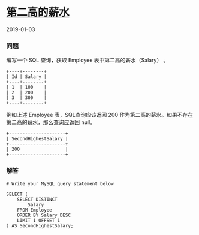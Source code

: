 # [第二高的薪水](https://leetcode-cn.com/problems/second-highest-salary)
2019-01-03
### 问题

编写一个 SQL 查询，获取 Employee 表中第二高的薪水（Salary） 。

```
+----+--------+
| Id | Salary |
+----+--------+
| 1  | 100    |
| 2  | 200    |
| 3  | 300    |
+----+--------+
```
例如上述 Employee 表，SQL查询应该返回 200 作为第二高的薪水。如果不存在第二高的薪水，那么查询应返回 null。

```
+---------------------+
| SecondHighestSalary |
+---------------------+
| 200                 |
+---------------------+
```

### 解答

```
# Write your MySQL query statement below

SELECT (
    SELECT DISTINCT
        Salary
    FROM Employee
    ORDER BY Salary DESC
    LIMIT 1 OFFSET 1
) AS SecondHighestSalary;

```
